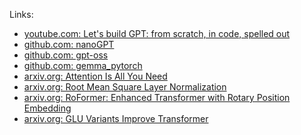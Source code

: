 Links:
- [youtube.com: Let's build GPT: from scratch, in code, spelled out](
https://www.youtube.com/watch?v=kCc8FmEb1nY&list=PLAqhIrjkxbuWI23v9cThsA9GvCAUhRvKZ&index=7)
- [github.com: nanoGPT](https://github.com/karpathy/nanoGPT)
- [github.com: gpt-oss](https://github.com/openai/gpt-oss)
- [github.com: gemma_pytorch](https://github.com/google/gemma_pytorch)
- [arxiv.org: Attention Is All You Need](https://arxiv.org/abs/1706.03762)
- [arxiv.org: Root Mean Square Layer Normalization](https://arxiv.org/abs/1910.07467)
- [arxiv.org: RoFormer: Enhanced Transformer with Rotary Position Embedding](https://arxiv.org/abs/2104.09864)
- [arxiv.org: GLU Variants Improve Transformer](https://arxiv.org/abs/2002.05202)